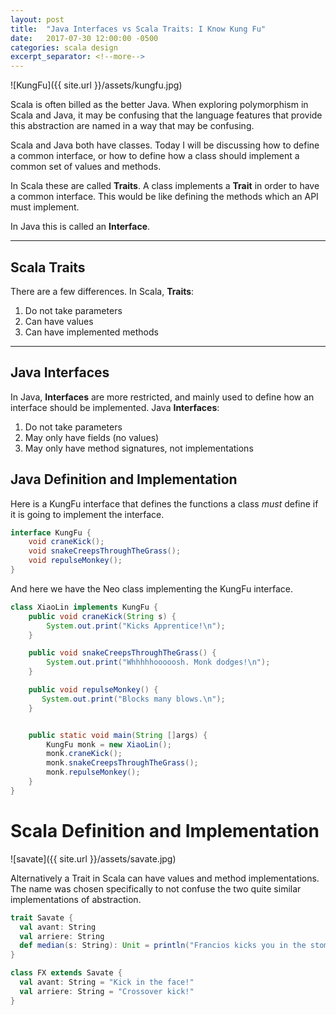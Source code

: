 ```yaml
---
layout: post
title:  "Java Interfaces vs Scala Traits: I Know Kung Fu"
date:   2017-07-30 12:00:00 -0500
categories: scala design
excerpt_separator: <!--more-->
---
```


![KungFu]({{ site.url }}/assets/kungfu.jpg)

Scala is often billed as the better Java.  When exploring polymorphism in Scala and Java, it may be confusing that the language features that provide this abstraction are named in a way that may be confusing. 

Scala and Java both have classes. Today I will be discussing how to define a common interface, or how to define how a class should implement a common set of values and methods. 
<!--more-->
In Scala these are called **Traits**.  A class implements a **Trait** in order to have a common interface.  This would be like defining the methods which an API must implement.  

In Java this is called an **Interface**. 

_________



## Scala Traits
There are a few differences.  In Scala, **Traits**:

1. Do not take parameters
2. Can have values
3. Can have implemented methods

____



## Java Interfaces

In Java, **Interfaces** are more restricted, and mainly used to define how an interface should be implemented.  Java **Interfaces**:

1. Do not take parameters
2. May only have fields (no values)
3. May only have method signatures, not implementations


## Java Definition and Implementation

Here is a KungFu interface that defines the functions a class *must* define if it is going to implement the interface.

``` java
interface KungFu {
    void craneKick();
    void snakeCreepsThroughTheGrass();
    void repulseMonkey();
}
```

And here we have the Neo class implementing the KungFu interface.

``` java 
class XiaoLin implements KungFu {
    public void craneKick(String s) {
        System.out.print("Kicks Apprentice!\n");
    }

    public void snakeCreepsThroughTheGrass() {
        System.out.print("Whhhhhooooosh. Monk dodges!\n");
    }

    public void repulseMonkey() {
       System.out.print("Blocks many blows.\n");
    }


    public static void main(String []args) {
        KungFu monk = new XiaoLin();
        monk.craneKick();
        monk.snakeCreepsThroughTheGrass();
        monk.repulseMonkey();
    }
}
```

# Scala Definition and Implementation

![savate]({{ site.url }}/assets/savate.jpg)

Alternatively a Trait in Scala can have values and method implementations.  The name was chosen specifically to not confuse the two quite similar implementations of abstraction.

``` scala
trait Savate {
  val avant: String
  val arriere: String
  def median(s: String): Unit = println("Francios kicks you in the stomach.")
}

class FX extends Savate {
  val avant: String = "Kick in the face!"
  val arriere: String = "Crossover kick!"
}
```
